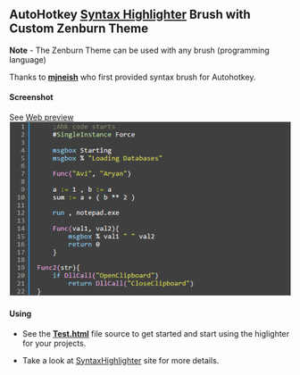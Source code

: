 ## AutoHotkey [Syntax Highlighter](http://alexgorbatchev.com/SyntaxHighlighter/) Brush with Custom Zenburn Theme
  
**Note** - The Zenburn Theme can be used with any brush (programming language)  
  
Thanks to **[mjneish](http://users.on.net/~mjneish)** who first provided syntax brush for Autohotkey.  
  

#### Screenshot
See [Web preview](https://rawgithub.com/avi-aryan/highlighter-ahk-zenburn/master/Test.html)  
![Image](storage/preview.png)
  
  
#### Using
* See the **[Test.html](Test.html)** file source to get started and start using the higlighter for your projects.

* Take a look at [SyntaxHighlighter](http://alexgorbatchev.com/SyntaxHighlighter/) site for more details.